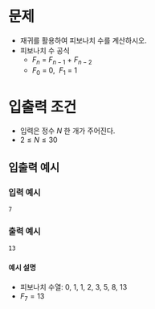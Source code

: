 # 문제
* 재귀를 활용하여 피보나치 수를 계산하시오.   
* 피보나치 수 공식   
  * $F_n\  =\  F_{n-1}\ +\ F_{n-2}$
  * $F_0\ = \ 0,\ \ F_1\ =\ 1$   
   
# 입출력 조건
* 입력은 정수 $N$ 한 개가 주어진다.
* $2 \le N \le 30$
   
## 입출력 예시
### 입력 예시
```
7
```
### 출력 예시
```
13
```
#### 예시 설명
* 피보나치 수열: $0,\ 1,\ 1,\ 2,\ 3,\ 5,\ 8,\ 13$
* $F_7 = 13$
